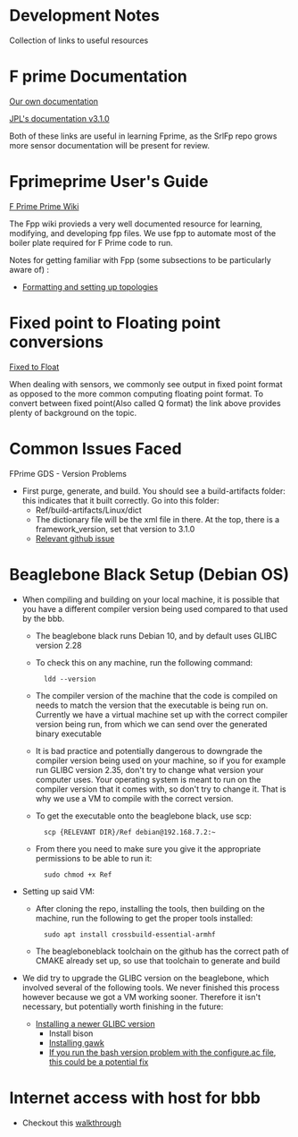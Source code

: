 # Development Notes

Collection of links to useful resources

# F prime Documentation

[Our own documentation](https://github.com/CU-SRL/srlFp/blob/documentation/docs/UsersGuide/api/c%2B%2B/latex/refman.pdf)

[JPL's documentation v3.1.0](https://nasa.github.io/fprime/v3.1.0/UsersGuide/guide.html)

Both of these links are useful in learning Fprime, as the SrlFp repo grows more sensor documentation will be present for review. 

# Fprimeprime User's Guide

[F Prime Prime Wiki](https://fprime-community.github.io/fpp/fpp-users-guide.html)

The Fpp wiki provieds a very well documented resource for learning, modifying, and developing fpp files. We use fpp to automate most of the boiler plate required for F Prime code to run.

Notes for getting familiar with Fpp (some subsections to be particularly aware of) :
 - [Formatting and setting up topologies](https://fprime-community.github.io/fpp/fpp-users-guide.html#Defining-Topologies_Connection-Graphs)


# Fixed point to Floating point conversions

[Fixed to Float](https://embeddedartistry.com/blog/2018/07/12/simple-fixed-point-conversion-in-c/)

When dealing with sensors, we commonly see output in fixed point format as opposed to the more common computing floating point format. To convert between fixed point(Also called Q format) the link above provides plenty of background on the topic.

# Common Issues Faced

FPrime GDS - Version Problems
 - First purge, generate, and build. You should see a build-artifacts folder: this indicates that it built correctly. Go into this folder:
    - Ref/build-artifacts/Linux/dict
    - The dictionary file will be the xml file in there. At the top, there is a framework_version, set that version to 3.1.0
    - [Relevant github issue](https://github.com/nasa/fprime/issues/1456)

# Beaglebone Black Setup (Debian OS)
- When compiling and building on your local machine, it is possible that you have a different compiler version being used compared to that used by the bbb.
    - The beaglebone black runs Debian 10, and by default uses GLIBC version 2.28
    - To check this on any machine, run the following command:

            ldd --version

    - The compiler version of the machine that the code is compiled on needs to match the version that the executable is being run on. Currently we have a virtual machine set up with the correct compiler version being run, from which we can send over the generated binary executable
    - It is bad practice and potentially dangerous to downgrade the compiler version being used on your machine, so if you for example run GLIBC version 2.35, don't try to change what version your computer uses. Your operating system is meant to run on the compiler version that it comes with, so don't try to change it. That is why we use a VM to compile with the correct version.
    - To get the executable onto the beaglebone black, use scp:

            scp {RELEVANT DIR}/Ref debian@192.168.7.2:~
    
    - From there you need to make sure you give it the appropriate permissions to be able to run it:

            sudo chmod +x Ref
- Setting up said VM:
    - After cloning the repo, installing the tools, then building on the machine, run the following to get the proper tools installed:

            sudo apt install crossbuild-essential-armhf

    - The beagleboneblack toolchain on the github has the correct path of CMAKE already set up, so use that toolchain to generate and build


- We did try to upgrade the GLIBC version on the beaglebone, which involved several of the following tools. We never finished this process however because we got a VM working sooner. Therefore it isn't necessary, but potentially worth finishing in the future:
    - [Installing a newer GLIBC version](https://stackoverflow.com/questions/10412684/how-to-compile-my-own-glibc-c-standard-library-from-source-and-use-it)
        - Install bison
        - [Installing gawk](https://installati.one/debian/10/gawk/)
        - [If you run the bash version problem with the configure.ac file, this could be a potential fix](https://github.com/pfalcon/esp-open-sdk/issues/365)


# Internet access with host for bbb

- Checkout this [walkthrough](internet-sharaing-usb.md)
